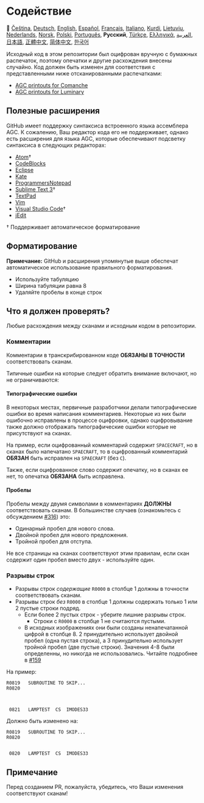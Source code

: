 # Содействие

🎌
[Čeština][CZ],
[Deutsch][DE],
[English][EN],
[Español][ES],
[Français][FR],
[Italiano][IT],
[Kurdi][KU],
[Lietuvių][LT],
[Nederlands][NL],
[Norsk][NO],
[Polski][PL],
[Português][PT_BR],
**Русский**,
[Türkçe][TR],
[Ελληνικά][GR],
[العربية][AR],
[日本語][JA],
[正體中文][ZH_TW],
[简体中文][ZH_CN],
[한국어][KO_KR]

[AR]:CONTRIBUTING.ar.md
[CZ]:CONTRIBUTING.cz.md
[DE]:CONTRIBUTING.de.md
[EN]:CONTRIBUTING.md
[ES]:CONTRIBUTING.es.md
[FR]:CONTRIBUTING.fr.md
[GR]:CONTRIBUTING.gr.md
[IT]:CONTRIBUTING.it.md
[JA]:CONTRIBUTING.ja.md
[KO_KR]:CONTRIBUTING.ko_kr.md
[KU]:CONTRIBUTING.ku.md
[LT]:CONTRIBUTING.lt.md
[NL]:CONTRIBUTING.nl.md
[NO]:CONTRIBUTING.no.md
[PL]:CONTRIBUTING.pl.md
[PT_BR]:CONTRIBUTING.pt_br.md
[RU]:CONTRIBUTTING.ru.md
[TR]:CONTRIBUTING.tr.md
[ZH_CN]:CONTRIBUTING.zh_cn.md
[ZH_TW]:CONTRIBUTING.zh_tw.md

Исходный код в этом репозитории был оцифрован вручную с бумажных распечаток, поэтому опечатки и другие расхождения внесены случайно. Код должен быть изменен для соответствия с представленными ниже отсканированными распечатками:

- [AGC printouts for Comanche][8]
- [AGC printouts for Luminary][9]

## Полезные расширения

GitHub имеет поддержку синтаксиса встроенного языка ассемблера AGC. К сожалению, Ваш редактор кода его не поддерживает, однако есть расширения для языка AGC, которые обеспечивают подсветку синтаксиса в следующих редакторах:

- [Atom][Atom]†
- [CodeBlocks][CodeBlocks]
- [Eclipse][Eclipse]
- [Kate][Kate]
- [ProgrammersNotepad][ProgrammersNotepad]
- [Sublime Text 3][Sublime Text]†
- [TextPad][TextPad]
- [Vim][Vim]
- [Visual Studio Code][VisualStudioCode]†
- [jEdit][jEdit]

† Поддерживает автоматическое форматирование

[Atom]:https://github.com/Alhadis/language-agc
[CodeBlocks]:https://github.com/virtualagc/virtualagc/tree/master/Contributed/SyntaxHighlight/CodeBlocks
[Eclipse]:https://github.com/virtualagc/virtualagc/tree/master/Contributed/SyntaxHighlight/Eclipse
[Kate]:https://github.com/virtualagc/virtualagc/tree/master/Contributed/SyntaxHighlight/Kate
[ProgrammersNotepad]:https://github.com/virtualagc/virtualagc/tree/master/Contributed/SyntaxHighlight/ProgrammersNotepad
[Sublime Text]:https://github.com/jimlawton/AGC-Assembly
[TextPad]:https://github.com/virtualagc/virtualagc/tree/master/Contributed/SyntaxHighlight/TextPad
[Vim]:https://github.com/wsdjeg/vim-assembly
[VisualStudioCode]:https://github.com/wopian/agc-assembly
[jEdit]:https://github.com/virtualagc/virtualagc/tree/master/Contributed/SyntaxHighlight/jEdit

## Форматирование

**Примечание:** GitHub и расширения упомянутые выше обеспечат автоматическое использование правильного форматирования.

- Используйте табуляцию
- Ширина табуляции равна 8
- Удаляйте пробелы в конце строк

## Что я должен проверять?

Любые расхождения между сканами и исходным кодом в репозитории.

### Комментарии

Комментарии в транскрибированном коде **ОБЯЗАНЫ В ТОЧНОСТИ** соответствовать сканам.

Типичные ошибки на которые следует обратить внимание включают, но не ограничиваются:

#### Типографические ошибки

В некоторых местах, первичные разработчики делали типографические ошибки во время написания комментариев. Некоторые из них были ошибочно исправлены в процессе оцифровки, однако оцифровывание также должно отображать типографические ошибки которые не присутствуют на сканах.

На пример, если оцифрованный комментарий содержит `SPACECRAFT`, но в сканах было напечатано `SPAECRAFT`, то в оцифрованный комментарий **ОБЯЗАН** быть исправлен на `SPAECRAFT` (без `C`).

Также, если оцифрованное слово содержит опечатку, но в сканах ее нет, то опечатка **ОБЯЗАНА** быть исправлена.

#### Пробелы

Пробелы между двумя символами в комментариях **ДОЛЖНЫ** соответствовать сканам. В большинстве случаев (ознакомьтесь с обсуждением [#316][10]) это:

- Одинарный пробел для нового слова.
- Двойной пробел для нового предложения.
- Тройной пробел для отступа.

Не все страницы на сканах соответствуют этим правилам, если скан содержит один пробел вместо двух - используйте один.

### Разрывы строк

- Разрывы строк *содержащие* `R0000` в столбце 1 должны в точности соответствовать сканам.
- Разрывы строк *без* `R0000` в столбце 1 должны содержать только 1 или 2 пустые строки подряд.
  - Если более 2 пустых строк - уберите лишние разрывы строк.
    - Строки с `R0000` в столбце 1 не считаются пустыми.
  - В исходных изображениях они были созданы ненапечатанной цифрой в столбце 8. 2 принудительно использует двойной пробел (одна пустая строка), а 3 принудительно использует тройной пробел (две пустые строки). Значения 4-8 были определенны, но никогда не использовались. Читайте подробнее в [#159][7]

На пример:

```plain
R0819   SUBROUTINE TO SKIP...
R0820



 0821   LAMPTEST  CS  IMODES33
```

Должно быть изменено на:

```plain
R0819   SUBROUTINE TO SKIP...
R0820


 0820   LAMPTEST  CS  IMODES33
```

## Примечание

Перед созданием PR, пожалуйста, убедитесь, что Ваши изменения соответствуют сканам!

[0]:https://github.com/chrislgarry/Apollo-11/pull/new/master
[1]:http://www.ibiblio.org/apollo/ScansForConversion/Luminary099/
[2]:http://www.ibiblio.org/apollo/ScansForConversion/Comanche055/
[6]:https://github.com/wopian/agc-assembly#user-settings
[7]:https://github.com/chrislgarry/Apollo-11/issues/159
[8]:http://www.ibiblio.org/apollo/ScansForConversion/Comanche055/
[9]:http://www.ibiblio.org/apollo/ScansForConversion/Luminary099/
[10]:https://github.com/chrislgarry/Apollo-11/pull/316#pullrequestreview-102892741
